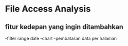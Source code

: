 # File Access Analysis 

## fitur kedepan yang ingin ditambahkan
-filter range date
-chart
-pembatasan data per halaman
